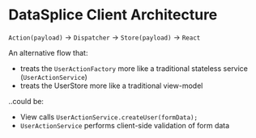 # DataSplice Client Architecture

`Action(payload)` -> `Dispatcher` -> `Store(payload)` -> `React`


An alternative flow that:

- treats the `UserActionFactory` more like a traditional stateless service (`UserActionService`)
- treats the UserStore more like a traditional view-model

..could be:

- View calls `UserActionService.createUser(formData);`
- `UserActionService` performs client-side validation of form data

